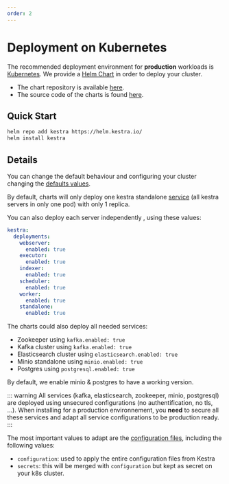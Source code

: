 ```yaml
---
order: 2
---
```

# Deployment on Kubernetes

The recommended deployment environment for **production** workloads is [Kubernetes](http://kubernetes.io/).
We provide a [Helm Chart](https://helm.sh/) in order to deploy your cluster.

- The chart repository is available [here](https://helm.kestra.io/).
- The source code of the charts is found [here](https://github.com/kestra-io/helm-charts).

## Quick Start

```bash
helm repo add kestra https://helm.kestra.io/
helm install kestra
```

## Details
You can change the default behaviour and configuring your cluster changing the [defaults values](https://github.com/kestra-io/helm-charts/blob/master/charts/kestra/values.yaml).

By default, charts will only deploy one kestra standalone [service](../../../architecture) (all kestra servers in only one pod) with only 1 replica.

You can also deploy each server independently , using these values:
```yaml
kestra:
  deployments:
    webserver:
      enabled: true
    executor:
      enabled: true
    indexer:
      enabled: true
    scheduler:
      enabled: true
    worker:
      enabled: true
    standalone:
      enabled: true
```

The charts could also deploy all needed services:
- Zookeeper using `kafka.enabled: true`
- Kafka cluster using `kafka.enabled: true`
- Elasticsearch cluster using `elasticsearch.enabled: true`
- Minio standalone using `minio.enabled: true`
- Postgres using `postgresql.enabled: true`

By default, we enable minio & postgres to have a working version.

::: warning
All services (kafka, elasticsearch, zookeeper, minio, postgresql) are deployed using unsecured configurations (no authentification, no tls, ...). When installing for a production environnement, you **need** to secure all these services and adapt all service configurations to be production ready.
:::

The most important values to adapt are the [configuration files](../../configuration), including the following values:
- `configuration`: used to apply the entire configuration files from Kestra
- `secrets`: this will be merged with `configuration` but kept as secret on your k8s cluster.



